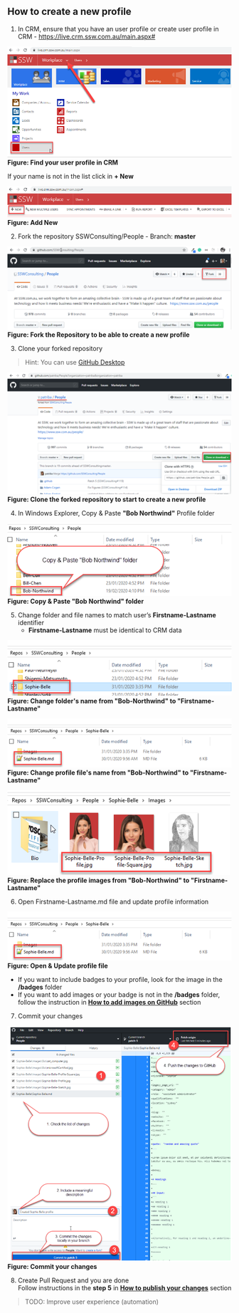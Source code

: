 ## How to create a new profile

1. In CRM, ensure that you have an user profile or create user profile in CRM  - https://live.crm.ssw.com.au/main.aspx#

![Instructions_CRM_Users.png](../.github/instructions/images/Instructions_CRM_Users.png)  
**Figure: Find your user profile in CRM**

If your name is not in the list click in **+ New**

![Instructions_Create_User_CRM.png](../.github/instructions/images/Instructions_Create_User_CRM.png)  
**Figure: Add New**

2. Fork the repository SSWConsulting/People - Branch: **master**

![Instructions_Fork_Repository.png](../.github/instructions/images/Instructions_Fork_Repository.png)  
**Figure: Fork the Repository to be able to create a new profile**

3. Clone your forked repository

> Hint: You can use [GitHub Desktop](https://desktop.github.com/)

![Instructions_Clone_Forked_Repository.png](../.github/instructions/images/Instructions_Clone_Forked_Repository.png)  
**Figure: Clone the forked repository to start to create a new profile**

4. In Windows Explorer, Copy & Paste **"Bob Northwind"** Profile folder

![Instructions_Copy_Paste_Folder.png](../.github/instructions/images/Instructions_Copy_Paste_Folder.png)  
**Figure: Copy & Paste "Bob Northwind" folder**

5. Change folder and file names to match user’s **Firstname-Lastname** identifier  
    - **Firstname-Lastname** must be identical to CRM data

![Instructions_Change_Folder_Name.png](../.github/instructions/images/Instructions_Change_Folder_Name.png)  
**Figure: Change folder's name from "Bob-Northwind" to "Firstname-Lastname"**

![Instructions_Change_File_Names.png](../.github/instructions/images/Instructions_Change_File_Names.png)  
**Figure: Change profile file's name from "Bob-Northwind" to "Firstname-Lastname"**

![Instructions_Change_Image_Name.png](../.github/instructions/images/Instructions_Change_Image_Name.png)  
**Figure: Replace the profile images from "Bob-Northwind" to "Firstname-Lastname"**

6. Open Firstname-Lastname.md file and update profile information

![Instructions_Change_File_Names.png](../.github/instructions/images/Instructions_Change_File_Names.png)  
**Figure: Open & Update profile file**  

- If you want to include badges to your profile, look for the image in the **/badges** folder  
- If you want to add images or your badge is not in the **/badges** folder, follow the instruction in **[How to add images on GitHub](Add-Images.md)** section

7. Commit your changes

![Instructions_Commit_Push_Changes.png](../.github/instructions/images/Instructions_Commit_Push_Changes.png)  
**Figure: Commit your changes**

8. Create Pull Request and you are done  
Follow instructions in the **step 5** in **[How to publish your changes](Publish-Changes.md)** section

> TODO: Improve user experience (automation)
